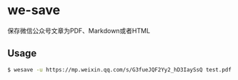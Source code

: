 # we-save
保存微信公众号文章为PDF、Markdown或者HTML

## Usage

```bash
$ wesave -u https://mp.weixin.qq.com/s/G3fueJQF2Yy2_hD3IaySsQ test.pdf test.md test.html
```